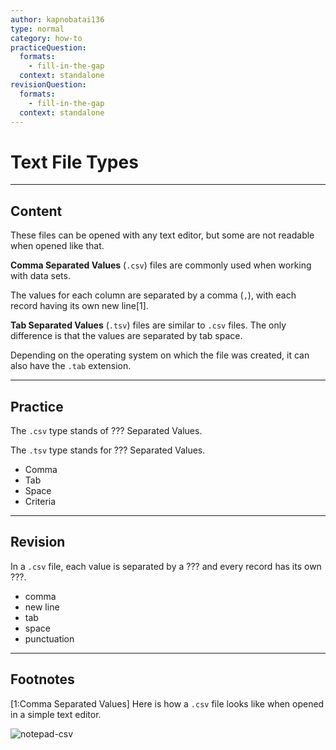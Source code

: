 ```yaml
---
author: kapnobatai136
type: normal
category: how-to
practiceQuestion:
  formats:
    - fill-in-the-gap
  context: standalone
revisionQuestion:
  formats:
    - fill-in-the-gap
  context: standalone
---
```


# Text File Types


---

## Content

These files can be opened with any text editor, but some are not readable when opened like that.

**Comma Separated Values** (`.csv`) files are commonly used when working with data sets.

The values for each column are separated by a comma (`,`), with each record having its own new line[1].

**Tab Separated Values** (`.tsv`) files are similar to `.csv` files. The only difference is that the values are separated by tab space.

Depending on the operating system on which the file was created, it can also have the `.tab` extension.


---

## Practice

The `.csv` type stands of ??? Separated Values.

The `.tsv` type stands for ??? Separated Values.

- Comma
- Tab
- Space
- Criteria


---

## Revision

In a `.csv` file, each value is separated by a ??? and every record has its own ???.

- comma
- new line
- tab
- space
- punctuation


---

## Footnotes

[1:Comma Separated Values]
Here is how a `.csv` file looks like when opened in a simple text editor.

![notepad-csv](https://img.enkipro.com/e8dc00bb4c2a9f9162ed40cf73e7cb36.png)
